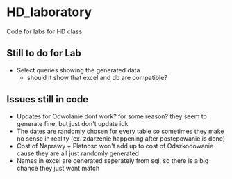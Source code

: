 # HD_laboratory
Code for labs for HD class

## Still to do for Lab
* Select queries showing the generated data
  * should it show that excel and db are compatible? 

## Issues still in code
* Updates for Odwolanie dont work? for some reason? they seem to generate fine, but just don't update idk
* The dates are randomly chosen for every table so sometimes they make no sense in reality (ex. zdarzenie happening after postepowanie is done)
* Cost of Naprawy + Platnosc won't add up to cost of Odszkodowanie cause they are all just randomly generated
* Names in excel are generated seperately from sql, so there is a big chance they just wont match
